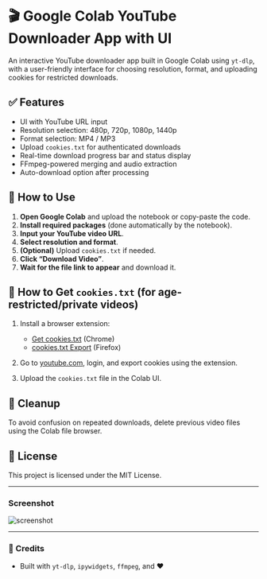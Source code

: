 # 🎬 Google Colab YouTube Downloader App with UI

An interactive YouTube downloader app built in Google Colab using `yt-dlp`, with a user-friendly interface for choosing resolution, format, and uploading cookies for restricted downloads.

## ✅ Features
- UI with YouTube URL input
- Resolution selection: 480p, 720p, 1080p, 1440p
- Format selection: MP4 / MP3
- Upload `cookies.txt` for authenticated downloads
- Real-time download progress bar and status display
- FFmpeg-powered merging and audio extraction
- Auto-download option after processing

## 🚀 How to Use

1. **Open Google Colab** and upload the notebook or copy-paste the code.
2. **Install required packages** (done automatically by the notebook).
3. **Input your YouTube video URL**.
4. **Select resolution and format**.
5. **(Optional)** Upload `cookies.txt` if needed.
6. **Click “Download Video”**.
7. **Wait for the file link to appear** and download it.

## 🍪 How to Get `cookies.txt` (for age-restricted/private videos)

1. Install a browser extension:
   - [Get cookies.txt](https://chrome.google.com/webstore/detail/get-cookiestxt/oeopbcgkkoapgobdbedcemjljbihmemj) (Chrome)
   - [cookies.txt Export](https://addons.mozilla.org/en-US/firefox/addon/cookies-txt/) (Firefox)

2. Go to [youtube.com](https://www.youtube.com), login, and export cookies using the extension.

3. Upload the `cookies.txt` file in the Colab UI.

## 🧹 Cleanup

To avoid confusion on repeated downloads, delete previous video files using the Colab file browser.

## 📄 License

This project is licensed under the MIT License.

---

### Screenshot
![screenshot](https://via.placeholder.com/800x400?text=Colab+Downloader+UI)

---

### 🙌 Credits
- Built with `yt-dlp`, `ipywidgets`, `ffmpeg`, and ❤️
